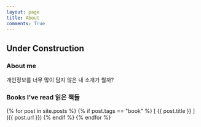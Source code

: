 ```yaml
---
layout: page
title: About
comments: True
---
```


## Under Construction 

### About me
개인정보를 너무 많이 담지 않은 내 소개가 뭘까?

### Books I've read 읽은 책들
{% for post in site.posts %}
  {% if post.tags == "book" %} [ {{ post.title }} ]({{ post.url }}) {% endif %}
{% endfor %}

